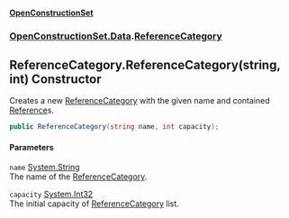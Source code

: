 #### [OpenConstructionSet](index.md 'index')
### [OpenConstructionSet.Data](index.md#OpenConstructionSet_Data 'OpenConstructionSet.Data').[ReferenceCategory](EE2faYCOBw8RCxMlUf_j8A.md 'OpenConstructionSet.Data.ReferenceCategory')
## ReferenceCategory.ReferenceCategory(string, int) Constructor
Creates a new [ReferenceCategory](EE2faYCOBw8RCxMlUf_j8A.md 'OpenConstructionSet.Data.ReferenceCategory') with the given name and contained [Reference](Q7cLD6PnJBeIdkGmsPwKew.md 'OpenConstructionSet.Data.Reference')s.  
```csharp
public ReferenceCategory(string name, int capacity);
```
#### Parameters
<a name='OpenConstructionSet_Data_ReferenceCategory_ReferenceCategory(string_int)_name'></a>
`name` [System.String](https://docs.microsoft.com/en-us/dotnet/api/System.String 'System.String')  
The name of the [ReferenceCategory](EE2faYCOBw8RCxMlUf_j8A.md 'OpenConstructionSet.Data.ReferenceCategory').
  
<a name='OpenConstructionSet_Data_ReferenceCategory_ReferenceCategory(string_int)_capacity'></a>
`capacity` [System.Int32](https://docs.microsoft.com/en-us/dotnet/api/System.Int32 'System.Int32')  
The initial capacity of [ReferenceCategory](EE2faYCOBw8RCxMlUf_j8A.md 'OpenConstructionSet.Data.ReferenceCategory') list.
  
